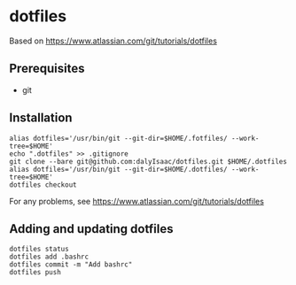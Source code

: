 # dotfiles

Based on https://www.atlassian.com/git/tutorials/dotfiles

## Prerequisites

- git

## Installation

``` shell
alias dotfiles='/usr/bin/git --git-dir=$HOME/.fotfiles/ --work-tree=$HOME'
echo ".dotfiles" >> .gitignore
git clone --bare git@github.com:dalyIsaac/dotfiles.git $HOME/.dotfiles
alias dotfiles='/usr/bin/git --git-dir=$HOME/.dotfiles/ --work-tree=$HOME'
dotfiles checkout
```

For any problems, see https://www.atlassian.com/git/tutorials/dotfiles

## Adding and updating dotfiles

``` shell
dotfiles status
dotfiles add .bashrc
dotfiles commit -m "Add bashrc"
dotfiles push
```
